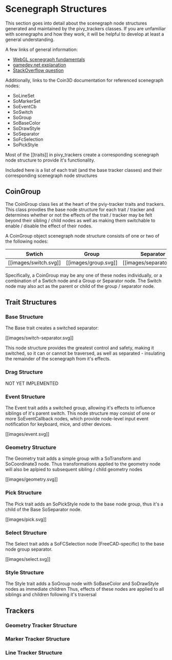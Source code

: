 # Scenegraph Structures

This section goes into detail about the scenegraph node structures generated and maintained by the pivy_trackers classes.  If you are unfamiliar with scenegraphs and how they work, it will be helpful to develop at least a general understanding.  

A few links of general information:

* [WebGL scenegraph fundamentals](https://webglfundamentals.org/webgl/lessons/webgl-scene-graph.html)
* [gamedev.net explanation](http://archive.gamedev.net/archive/reference/programming/features/scenegraph/index.html)
* [StackOverflow question](https://stackoverflow.com/questions/5319282/game-engines-what-are-scene-graphs)


Additionally, links to the Coin3D documentation for referenced scenegraph nodes:

* SoLineSet
* SoMarkerSet
* SoEventCb
* SoSwitch
* SoGroup
* SoBaseColor
* SoDrawStyle
* SoSeparator
* SoFcSelection
* SoPickStyle

Most of the [[traits]] in pivy_trackers create a corresponding scenegraph node structure to provide it's functionality.

Included here is a list of each trait (and the base tracker classes) and their corresponding scenegraph node structures

## CoinGroup

The CoinGroup class lies at the heart of the pviy-tracker traits and trackers.  This class provdies the base node structure
for each trait / tracker and determines whether or not the effects of the trait / tracker may be felt beyond
their sibling / child nodes as well as making them switchable to enable / disable the effect of their nodes.

A CoinGroup object  scenegraph node structure consists of one or two of the following nodes:

Swtich | Group | Separator 
-------|-------|----------
[[images/switch.svg]] | [[images/group.svg]] | [[images/separator.svg]]

Specifically, a CoinGroup may be any one of these nodes individually, or a combination of a Swtich node and a Group or Separator node.
The Switch node may also act as the parent or child of the group / separator node.

## Trait Structures

### Base Structure

The Base trait creates a switched separator:

[[images/switch-separator.svg]]

This node structure provides the greatest control and safety, making it switched, so it can or cannot be traversed,
as well as separated - insulating the remainder of the scenegraph from it's effects.

### Drag Structure

 NOT YET IMPLEMENTED

### Event Structure

The Event trait adds a switched group, allowing it's effects to influence siblings of it's parent switch.
This node structure may consist of one or more SoEventCallback nodes, which provide node-level input event notification
for keyboard, mice, and other devices.


[[images/event.svg]]
### Geometry Structure

The Geometry trait adds a simple group with a SoTransform and SoCoordinate3 node.  Thus transformations applied
to the geometry node will also be aplpied to subsequent sibling / child geometry nodes


[[images/geometry.svg]]


### Pick Structure

The Pick trait adds an SoPickStyle node to the base node group, thus it's a child of the Base SoSeparator node.


[[images/pick.svg]]


### Select Structure

The Select trait adds a SoFCSelection node (FreeCAD-specific) to the base node group separator.


[[images/select.svg]]


### Style Structure

The Style trait adds a SoGroup node with SoBaseColor and SoDrawStyle nodes as immediate children
Thus, effects of these nodes are applied to all siblings and children following it's traversal

## Trackers

### Geometry Tracker Structure

### Marker Tracker Structure

### Line Tracker Structure